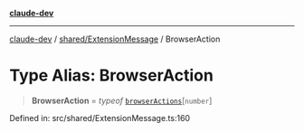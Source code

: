 [**claude-dev**](../../../README.md)

***

[claude-dev](../../../README.md) / [shared/ExtensionMessage](../README.md) / BrowserAction

# Type Alias: BrowserAction

> **BrowserAction** = *typeof* [`browserActions`](../variables/browserActions.md)\[`number`\]

Defined in: src/shared/ExtensionMessage.ts:160
